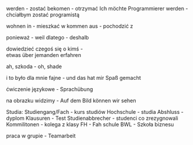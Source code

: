 werden - zostać
bekomen - otrzymać
Ich möchte Programmierer werden - chciałbym zostać programistą

wohnen in - mieszkać w 
kommen aus - pochodzić z

ponieważ - weil
dlatego - deshalb

dowiedzieć czegoś się o kimś -   
etwas über jemanden erfahren

ah, szkoda - oh, shade

i to było dla mnie fajne - und das hat mir Spaß gemacht

ćwiczenie językowe - Sprachübung

na obrazku widzimy - Auf dem Bild können wir sehen

Studia:
Studiengang/Fach - kurs studiów
Hochschule - studia
Abshluss - dyplom
Klausuren - Test
Studienabbrecher - studenci co zrezygnowali
Kommilitonen - kolega z klasy
FH - Fah schule
BWL - Szkoła biznesu

praca w grupie - Teamarbeit
